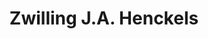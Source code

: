 ---
title: "Zwilling J.A. Henckels"
url: /barcelona/zwilling-j-a-henckels/
shop: menaje del hogar
---